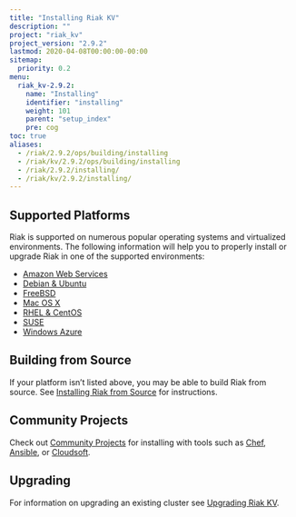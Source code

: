 ```yaml
---
title: "Installing Riak KV"
description: ""
project: "riak_kv"
project_version: "2.9.2"
lastmod: 2020-04-08T00:00:00-00:00
sitemap:
  priority: 0.2
menu:
  riak_kv-2.9.2:
    name: "Installing"
    identifier: "installing"
    weight: 101
    parent: "setup_index"
    pre: cog
toc: true
aliases:
  - /riak/2.9.2/ops/building/installing
  - /riak/kv/2.9.2/ops/building/installing
  - /riak/2.9.2/installing/
  - /riak/kv/2.9.2/installing/
---
```


[install aws]: {{<baseurl>}}riak/kv/2.9.2/setup/installing/amazon-web-services
[install debian & ubuntu]: {{<baseurl>}}riak/kv/2.9.2/setup/installing/debian-ubuntu
[install freebsd]: {{<baseurl>}}riak/kv/2.9.2/setup/installing/freebsd
[install mac osx]: {{<baseurl>}}riak/kv/2.9.2/setup/installing/mac-osx
[install rhel & centos]: {{<baseurl>}}riak/kv/2.9.2/setup/installing/rhel-centos
[install suse]: {{<baseurl>}}riak/kv/2.9.2/setup/installing/suse
[install windows azure]: {{<baseurl>}}riak/kv/2.9.2/setup/installing/windows-azure
[install source index]: {{<baseurl>}}riak/kv/2.9.2/setup/installing/source
[community projects]: {{<baseurl>}}community/projects
[upgrade index]: {{<baseurl>}}riak/kv/2.9.2/setup/upgrading

## Supported Platforms

Riak is supported on numerous popular operating systems and virtualized
environments. The following information will help you to
properly install or upgrade Riak in one of the supported environments:

  * [Amazon Web Services][install aws]
  * [Debian & Ubuntu][install debian & ubuntu]
  * [FreeBSD][install freebsd]
  * [Mac OS X][install mac osx]
  * [RHEL & CentOS][install rhel & centos]
  * [SUSE][install suse]
  * [Windows Azure][install windows azure]

## Building from Source

If your platform isn’t listed above, you may be able to build Riak from source. See [Installing Riak from Source][install source index] for instructions.

## Community Projects

Check out [Community Projects][community projects] for installing with tools such as [Chef](https://www.chef.io/chef/), [Ansible](http://www.ansible.com/), or [Cloudsoft](http://www.cloudsoftcorp.com/).

## Upgrading

For information on upgrading an existing cluster see [Upgrading Riak KV][upgrade index].
